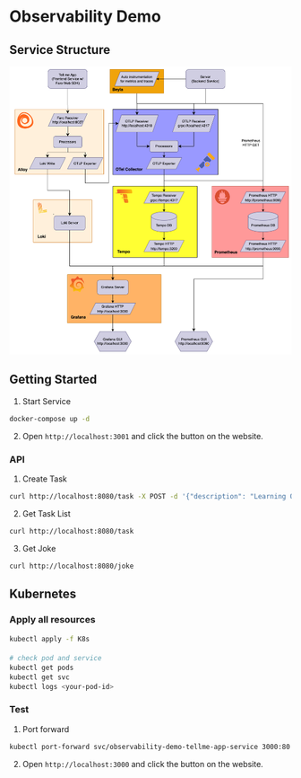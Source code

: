 # Observability Demo

## Service Structure

<p align="center">
    <img src="./figure/structure.png" width="900">
</p>

## Getting Started

1. Start Service

```sh
docker-compose up -d
```

2. Open `http://localhost:3001` and click the button on the website.

### API

1. Create Task

```sh
curl http://localhost:8080/task -X POST -d '{"description": "Learning Observability"}'
```

2. Get Task List

```sh
curl http://localhost:8080/task
```

3. Get Joke

```sh
curl http://localhost:8080/joke
```

## Kubernetes

### Apply all resources

```sh
kubectl apply -f K8s

# check pod and service
kubectl get pods
kubectl get svc
kubectl logs <your-pod-id>
```

### Test

1. Port forward

```sh
kubectl port-forward svc/observability-demo-tellme-app-service 3000:80
```

2. Open `http://localhost:3000` and click the button on the website.
